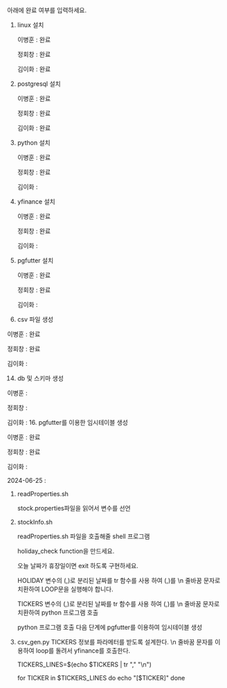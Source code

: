 아래에 완료 여부를 입력하세요.
1. linux 설치
   
   이병훈 : 완료
   
   정회창 : 완료
   
   김이화 : 완료
   
3. postgresql 설치
   
   이병훈 : 완료
   
   정회창 : 완료
   
   김이화 : 완료
   
5. python 설치
   
   이병훈 : 완료
   
   정회창 : 완료
   
   김이화 :
   
7. yfinance 설치
   
   이병훈 : 완료
   
   정회창 : 완료
   
   김이화 :
   
9. pgfutter 설치
    
   이병훈 : 완료

   정회창 : 완료
   
   김이화 :    
   
12. csv 파일 생성
    
   이병훈 : 완료
   
   정회창 : 완료
   
   김이화 :
   
14. db 및 스키마 생성
    
   이병훈 : 
   
   정회창 : 
   
   김이화 :
16. pgfutter를 이용한 임시테이블 생성

   이병훈 : 완료
   
   정회창 : 완료
   
   김이화 :   

2024-06-25 :
1. readProperties.sh
   
	stock.properties파일을 읽어서 변수를 선언

3. stockInfo.sh
   
   readProperties.sh 파일을 호출해줄 shell 프로그램
   
   holiday_check function을 만드세요.
   
   오늘 날짜가 휴장일이면 exit 하도록 구현하세요.
   
   HOLIDAY 변수의 (,)로 분리된 날짜를 tr 함수를 사용 하여 (,)를 \n 줄바꿈 문자로 치환하여 LOOP문을 실행해야 합니다.
   
   TICKERS 변수의 (,)로 분리된 날짜를 tr 함수를 사용 하여 (,)를 \n 줄바꿈 문자로 치환하여 python 프로그램 호출
   
   python 프로그램 호출 다음 단계에 pgfutter를 이용하여 임시테이블 생성
   
5. csv_gen.py
   TICKERS 정보를 파라메터를 받도록 설계한다.
   \n 줄바꿈 문자를 이용하여 loop를 돌려서 yfinance를 호출한다.
   
   
   TICKERS_LINES=$(echo $TICKERS | tr "," "\n")

	for TICKER in $TICKERS_LINES
	do
		echo "[$TICKER]"
	done

